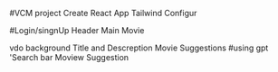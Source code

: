 #VCM project
Create React App
Tailwind Configur

#Login/singnUp
Header
Main Movie

vdo background 
Title and Descreption
Movie Suggestions
#using gpt
'Search bar
Moview Suggestion